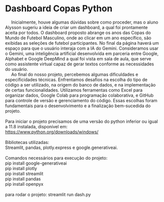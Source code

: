 # Dashboard Copas Python


  &nbsp;&nbsp;&nbsp;&nbsp; Inicialmente, houve algumas dúvidas sobre como proceder, mas o aluno Alysson sugeriu a ideia de criar um dashboard, a qual foi prontamente aceita por todos. O dashboard proposto abrange os anos das Copas do Mundo de Futebol Masculino, onde ao clicar em um ano específico, são exibidas as seleções de futebol participantes. No final da página haverá um espaço para que o usuário interaja com a IA do Gemini. Consideramos usar o Gemini, uma inteligência artificial desenvolvida em parceria entre Google, Alphabet e Google DeepMind a qual foi vista em sala de aula, que serve como assistente virtual capaz de gerar textos conforme as necessidades do usuário.<br>
  &nbsp;&nbsp;&nbsp;&nbsp; Ao final do nosso projeto, percebemos algumas dificuldades e especificidades técnicas. Enfrentamos desafios na escolha do tipo de código a ser utilizado, na origem do banco de dados, e na implementação de certas funcionalidades. Utilizamos ferramentas como Excel para organizar dados, Google Colab para programação colaborativa, e GitHub para controle de versão e gerenciamento do código. Essas escolhas foram fundamentais para o desenvolvimento e a finalização bem-sucedida do projeto.
<br><br>
Para iniciar o projeto precisamos de uma versão do python inferior ou igual a 11.8 instalada, disponível em:<br>
https://www.python.org/downloads/windows/
<br><br>
Bibliotecas utilizadas:<br>
Streamlit, pandas, plotly.express e google.generativeai.
<br><br>
Comandos necessários para execução do projeto:<br>
 pip install google-generativeai<br>
 pip install plotly<br>
 pip install streamlit<br>
 pip install pandas<br>
 pip install openpyx
 <br><br>
para rodar o projeto: streamlit run dash.py

